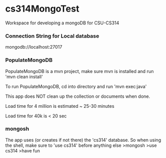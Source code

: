 # cs314MongoTest
Workspace for developing a mongoDB for CSU-CS314

### Connection String for Local database
mongodb://localhost:27017

### PopulateMongoDB
PopulateMongoDB is a mvn project, make sure mvn is installed and run 'mvn clean install'

To run PopulateMongoDB, cd into directory and run 'mvn exec:java'

This app does NOT clean up the collection or documents when done.

Load time for 4 million is estimated ~ 25-30 minutes

Load time for 40k is < 20 sec

### mongosh
The app uses (or creates if not there) the 'cs314' database. So when using the shell, make sure to 'use cs314' before anything else
  \>mongosh
  \>use cs314
  \>have fun

